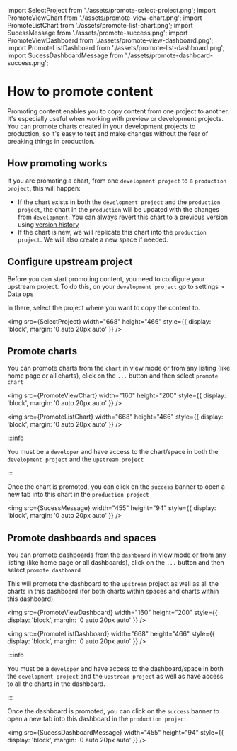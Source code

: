 import SelectProject from './assets/promote-select-project.png';
import PromoteViewChart from './assets/promote-view-chart.png';
import PromoteListChart from './assets/promote-list-chart.png';
import SucessMessage from './assets/promote-success.png';
import PromoteViewDashboard from './assets/promote-view-dashboard.png';
import PromoteListDashboard from './assets/promote-list-dashboard.png';
import SucessDashboardMessage from './assets/promote-dashboard-success.png';

# How to promote content

Promoting content enables you to copy content from one project to another. It's especially useful when working with preview or development projects. You can promote charts created in your development projects to production, so it's easy to test and make changes without the fear of breaking things in production.

## How promoting works

If you are promoting a chart, from one `development project` to a `production project`, this will happen:

- If the chart exists in both the `development project` and the `production project`, the chart in the `production` will be updated with the changes from `development`. You can always revert this chart to a previous version using [version history](./version-history)
- If the chart is new, we will replicate this chart into the `production project`. We will also create a new space if needed.

## Configure upstream project

Before you can start promoting content, you need to configure your upstream project.
To do this, on your `development project` go to settings > Data ops

In there, select the project where you want to copy the content to.

<img
src={SelectProject}
width="668"
height="466"
style={{ display: 'block', margin: '0 auto 20px auto' }}
/>

## Promote charts

You can promote charts from the `chart` in view mode or from any listing (like home page or all charts), click on the `...` button and then select `promote chart`

<img
src={PromoteViewChart}
width="160"
height="200"
style={{ display: 'block', margin: '0 auto 20px auto' }}
/>

<img
src={PromoteListChart}
width="668"
height="466"
style={{ display: 'block', margin: '0 auto 20px auto' }}
/>

:::info

You must be a `developer` and have access to the chart/space in both the `development project` and the `upstream project`

:::

Once the chart is promoted, you can click on the `success` banner to open a new tab into this chart in the `production project`

<img
src={SucessMessage}
width="455"
height="94"
style={{ display: 'block', margin: '0 auto 20px auto' }}
/>

## Promote dashboards and spaces

You can promote dashboards from the `dashboard` in view mode or from any listing (like home page or all dashboards), click on the `...` button and then select `promote dashboard`

This will promote the dashboard to the `upstream` project as well as all the charts in this dashboard (for both charts within spaces and charts within this dashboard)

<img
src={PromoteViewDashboard}
width="160"
height="200"
style={{ display: 'block', margin: '0 auto 20px auto' }}
/>

<img
src={PromoteListDashboard}
width="668"
height="466"
style={{ display: 'block', margin: '0 auto 20px auto' }}
/>

:::info

You must be a `developer` and have access to the dashboard/space in both the `development project` and the `upstream project` as well as have access to all the charts in the dashboard.

:::

Once the dashboard is promoted, you can click on the `success` banner to open a new tab into this dashboard in the `production project`

<img
src={SucessDashboardMessage}
width="455"
height="94"
style={{ display: 'block', margin: '0 auto 20px auto' }}
/>
